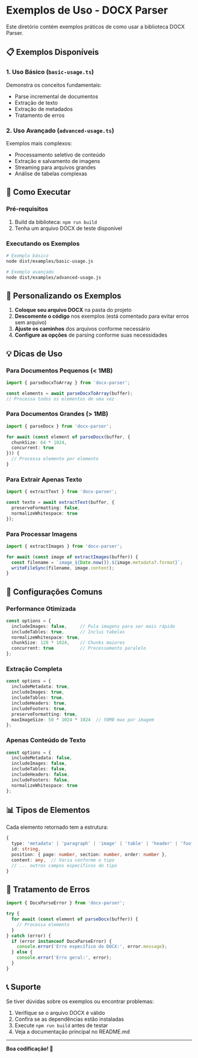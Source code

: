 # Exemplos de Uso - DOCX Parser

Este diretório contém exemplos práticos de como usar a biblioteca DOCX Parser.

## 📋 Exemplos Disponíveis

### 1. Uso Básico (`basic-usage.ts`)
Demonstra os conceitos fundamentais:
- Parse incremental de documentos
- Extração de texto
- Extração de metadados
- Tratamento de erros

### 2. Uso Avançado (`advanced-usage.ts`)
Exemplos mais complexos:
- Processamento seletivo de conteúdo
- Extração e salvamento de imagens
- Streaming para arquivos grandes
- Análise de tabelas complexas

## 🚀 Como Executar

### Pré-requisitos
1. Build da biblioteca: `npm run build`
2. Tenha um arquivo DOCX de teste disponível

### Executando os Exemplos

```bash
# Exemplo básico
node dist/examples/basic-usage.js

# Exemplo avançado
node dist/examples/advanced-usage.js
```

## 📝 Personalizando os Exemplos

1. **Coloque seu arquivo DOCX** na pasta do projeto
2. **Descomente o código** nos exemplos (está comentado para evitar erros sem arquivo)
3. **Ajuste os caminhos** dos arquivos conforme necessário
4. **Configure as opções** de parsing conforme suas necessidades

## 💡 Dicas de Uso

### Para Documentos Pequenos (< 1MB)
```typescript
import { parseDocxToArray } from 'docx-parser';

const elements = await parseDocxToArray(buffer);
// Processa todos os elementos de uma vez
```

### Para Documentos Grandes (> 1MB)
```typescript
import { parseDocx } from 'docx-parser';

for await (const element of parseDocx(buffer, {
  chunkSize: 64 * 1024,
  concurrent: true
})) {
  // Processa elemento por elemento
}
```

### Para Extrair Apenas Texto
```typescript
import { extractText } from 'docx-parser';

const texto = await extractText(buffer, {
  preserveFormatting: false,
  normalizeWhitespace: true
});
```

### Para Processar Imagens
```typescript
import { extractImages } from 'docx-parser';

for await (const image of extractImages(buffer)) {
  const filename = `image_${Date.now()}.${image.metadata?.format}`;
  writeFileSync(filename, image.content);
}
```

## 🔧 Configurações Comuns

### Performance Otimizada
```typescript
const options = {
  includeImages: false,     // Pula imagens para ser mais rápido
  includeTables: true,      // Inclui tabelas
  normalizeWhitespace: true,
  chunkSize: 128 * 1024,    // Chunks maiores
  concurrent: true          // Processamento paralelo
};
```

### Extração Completa
```typescript
const options = {
  includeMetadata: true,
  includeImages: true,
  includeTables: true,
  includeHeaders: true,
  includeFooters: true,
  preserveFormatting: true,
  maxImageSize: 50 * 1024 * 1024  // 50MB max por imagem
};
```

### Apenas Conteúdo de Texto
```typescript
const options = {
  includeMetadata: false,
  includeImages: false,
  includeTables: false,
  includeHeaders: false,
  includeFooters: false,
  normalizeWhitespace: true
};
```

## 📊 Tipos de Elementos

Cada elemento retornado tem a estrutura:

```typescript
{
  type: 'metadata' | 'paragraph' | 'image' | 'table' | 'header' | 'footer',
  id: string,
  position: { page: number, section: number, order: number },
  content: any,  // Varia conforme o tipo
  // ... outros campos específicos do tipo
}
```

## 🚨 Tratamento de Erros

```typescript
import { DocxParseError } from 'docx-parser';

try {
  for await (const element of parseDocx(buffer)) {
    // Processa elemento
  }
} catch (error) {
  if (error instanceof DocxParseError) {
    console.error('Erro específico do DOCX:', error.message);
  } else {
    console.error('Erro geral:', error);
  }
}
```

## 📞 Suporte

Se tiver dúvidas sobre os exemplos ou encontrar problemas:

1. Verifique se o arquivo DOCX é válido
2. Confira se as dependências estão instaladas
3. Execute `npm run build` antes de testar
4. Veja a documentação principal no README.md

---

**Boa codificação! 🎉**
